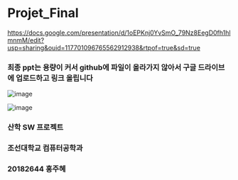 # Projet_Final #


https://docs.google.com/presentation/d/1oEPKnj0YvSmO_79Nz8EegD0fh1hlmnmM/edit?usp=sharing&ouid=117701096765562912938&rtpof=true&sd=true



### 최종 ppt는 용량이 커서 github에 파일이 올라가지 않아서 구글 드라이브에 업로드하고 링크 올립니다 










![image](https://user-images.githubusercontent.com/94774284/180189535-0387c58a-644e-45a3-b0d5-10c08a468a9e.png)







![image](https://user-images.githubusercontent.com/94774284/180189063-6e5f900e-ba5d-4f0d-8814-166974f17bd3.png)




### 산학 SW 프로젝트 

### 조선대학교 컴퓨터공학과 

### 20182644 홍주혜 
